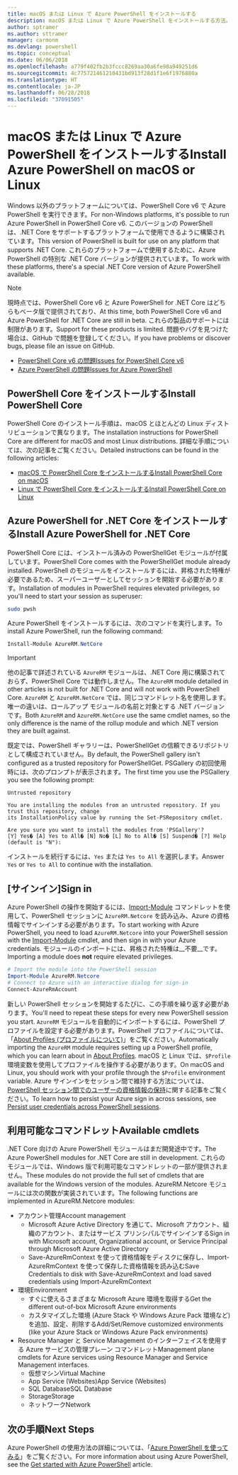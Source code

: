 ```yaml
---
title: macOS または Linux で Azure PowerShell をインストールする
description: macOS または Linux で Azure PowerShell をインストールする方法。
author: sptramer
ms.author: sttramer
manager: carmonm
ms.devlang: powershell
ms.topic: conceptual
ms.date: 06/06/2018
ms.openlocfilehash: a779f402fb2b3fccc8269aa30a6fe98a949251d6
ms.sourcegitcommit: 4c775721461210431bd913f28d1f1e6f1976880a
ms.translationtype: HT
ms.contentlocale: ja-JP
ms.lasthandoff: 06/28/2018
ms.locfileid: "37091505"
---
```

# <a name="install-azure-powershell-on-macos-or-linux"></a><span data-ttu-id="c5a99-103">macOS または Linux で Azure PowerShell をインストールする</span><span class="sxs-lookup"><span data-stu-id="c5a99-103">Install Azure PowerShell on macOS or Linux</span></span>

<span data-ttu-id="c5a99-104">Windows 以外のプラットフォームについては、PowerShell Core v6 で Azure PowerShell を実行できます。</span><span class="sxs-lookup"><span data-stu-id="c5a99-104">For non-Windows platforms, it's possible to run Azure PowerShell in PowerShell Core v6.</span></span> <span data-ttu-id="c5a99-105">このバージョンの PowerShell は、.NET Core をサポートするプラットフォームで使用できるように構築されています。</span><span class="sxs-lookup"><span data-stu-id="c5a99-105">This version of PowerShell is built for use on any platform that supports .NET Core.</span></span> <span data-ttu-id="c5a99-106">これらのプラットフォームで使用するために、Azure PowerShell の特別な .NET Core バージョンが提供されています。</span><span class="sxs-lookup"><span data-stu-id="c5a99-106">To work with these platforms, there's a special .NET Core version of Azure PowerShell available.</span></span>

> [!NOTE]
> <span data-ttu-id="c5a99-107">現時点では、PowerShell Core v6 と Azure PowerShell for .NET Core はどちらもベータ版で提供されており、</span><span class="sxs-lookup"><span data-stu-id="c5a99-107">At this time, both PowerShell Core v6 and Azure PowerShell for .NET Core are still in beta.</span></span>
> <span data-ttu-id="c5a99-108">これらの製品のサポートには制限があります。</span><span class="sxs-lookup"><span data-stu-id="c5a99-108">Support for these products is limited.</span></span> <span data-ttu-id="c5a99-109">問題やバグを見つけた場合は、GitHub で問題を登録してください。</span><span class="sxs-lookup"><span data-stu-id="c5a99-109">If you have problems or discover bugs, please file an issue on GitHub.</span></span>
>
> * [<span data-ttu-id="c5a99-110">PowerShell Core v6 の問題</span><span class="sxs-lookup"><span data-stu-id="c5a99-110">Issues for PowerShell Core v6</span></span>](https://github.com/PowerShell/PowerShell/issues)
> * [<span data-ttu-id="c5a99-111">Azure PowerShell の問題</span><span class="sxs-lookup"><span data-stu-id="c5a99-111">Issues for Azure PowerShell</span></span>](https://github.com/azure/azure-docs-powershell/issues)

## <a name="install-powershell-core"></a><span data-ttu-id="c5a99-112">PowerShell Core をインストールする</span><span class="sxs-lookup"><span data-stu-id="c5a99-112">Install PowerShell Core</span></span>

<span data-ttu-id="c5a99-113">PowerShell Core のインストール手順は、macOS とほとんどの Linux ディストリビューションで異なります。</span><span class="sxs-lookup"><span data-stu-id="c5a99-113">The installation instructions for PowerShell Core are different for macOS and most Linux distributions.</span></span>
<span data-ttu-id="c5a99-114">詳細な手順については、次の記事をご覧ください。</span><span class="sxs-lookup"><span data-stu-id="c5a99-114">Detailed instructions can be found in the following articles:</span></span>

- [<span data-ttu-id="c5a99-115">macOS で PowerShell Core をインストールする</span><span class="sxs-lookup"><span data-stu-id="c5a99-115">Install PowerShell Core on macOS</span></span>](/powershell/scripting/setup/installing-powershell-core-on-macos)
- [<span data-ttu-id="c5a99-116">Linux で PowerShell Core をインストールする</span><span class="sxs-lookup"><span data-stu-id="c5a99-116">Install PowerShell Core on Linux</span></span>](/powershell/scripting/setup/installing-powershell-core-on-linux)

## <a name="install-azure-powershell-for-net-core"></a><span data-ttu-id="c5a99-117">Azure PowerShell for .NET Core をインストールする</span><span class="sxs-lookup"><span data-stu-id="c5a99-117">Install Azure PowerShell for .NET Core</span></span>

<span data-ttu-id="c5a99-118">PowerShell Core には、インストール済みの PowerShellGet モジュールが付属しています。</span><span class="sxs-lookup"><span data-stu-id="c5a99-118">PowerShell Core comes with the PowerShellGet module already installed.</span></span> <span data-ttu-id="c5a99-119">PowerShell のモジュールをインストールするには、昇格された特権が必要であるため、スーパーユーザーとしてセッションを開始する必要があります。</span><span class="sxs-lookup"><span data-stu-id="c5a99-119">Installation of modules in PowerShell requires elevated privileges, so you'll need to start your session as superuser:</span></span>

```bash
sudo pwsh
```

<span data-ttu-id="c5a99-120">Azure PowerShell をインストールするには、次のコマンドを実行します。</span><span class="sxs-lookup"><span data-stu-id="c5a99-120">To install Azure PowerShell, run the following command:</span></span>

```powershell
Install-Module AzureRM.NetCore
```

> [!IMPORTANT]
> <span data-ttu-id="c5a99-121">他の記事で詳述されている `AzureRM` モジュールは、.NET Core 用に構築されておらず、PowerShell Core では動作しません。</span><span class="sxs-lookup"><span data-stu-id="c5a99-121">The `AzureRM` module detailed in other articles is not built for .NET Core and will not work with PowerShell Core.</span></span> <span data-ttu-id="c5a99-122">`AzureRM` と `AzureRM.NetCore` では、同じコマンドレット名を使用します。唯一の違いは、ロールアップ モジュールの名前と対象とする .NET バージョンです。</span><span class="sxs-lookup"><span data-stu-id="c5a99-122">Both `AzureRM` and `AzureRM.NetCore` use the same cmdlet names, so the only difference is the name of the rollup module and which .NET version they are built against.</span></span>

<span data-ttu-id="c5a99-123">既定では、PowerShell ギャラリーは、PowerShellGet の信頼できるリポジトリとして構成されていません。</span><span class="sxs-lookup"><span data-stu-id="c5a99-123">By default, the PowerShell gallery isn't configured as a trusted repository for PowerShellGet.</span></span> <span data-ttu-id="c5a99-124">PSGallery の初回使用時には、次のプロンプトが表示されます。</span><span class="sxs-lookup"><span data-stu-id="c5a99-124">The first time you use the PSGallery you see the following prompt:</span></span>

```output
Untrusted repository

You are installing the modules from an untrusted repository. If you trust this repository, change
its InstallationPolicy value by running the Set-PSRepository cmdlet.

Are you sure you want to install the modules from 'PSGallery'?
[Y] Yes� [A] Yes to All� [N] No� [L] No to All� [S] Suspend� [?] Help (default is "N"):
```

<span data-ttu-id="c5a99-125">インストールを続行するには、`Yes` または `Yes to All` を選択します。</span><span class="sxs-lookup"><span data-stu-id="c5a99-125">Answer `Yes` or `Yes to All` to continue with the installation.</span></span>

## <a name="sign-in"></a><span data-ttu-id="c5a99-126">[サインイン]</span><span class="sxs-lookup"><span data-stu-id="c5a99-126">Sign in</span></span>

<span data-ttu-id="c5a99-127">Azure PowerShell の操作を開始するには、[Import-Module](/powershell/module/Microsoft.PowerShell.Core/Import-Module) コマンドレットを使用して、PowerShell セッションに `AzureRM.Netcore` を読み込み、Azure の資格情報でサインインする必要があります。</span><span class="sxs-lookup"><span data-stu-id="c5a99-127">To start working with Azure PowerShell, you need to load `AzureRM.Netcore` into your PowerShell session with the [Import-Module](/powershell/module/Microsoft.PowerShell.Core/Import-Module) cmdlet, and then sign in with your Azure credentials.</span></span> <span data-ttu-id="c5a99-128">モジュールのインポートには、昇格された特権は__不要__です。</span><span class="sxs-lookup"><span data-stu-id="c5a99-128">Importing a module does __not__ require elevated privileges.</span></span>

```powershell
# Import the module into the PowerShell session
Import-Module AzureRM.Netcore
# Connect to Azure with an interactive dialog for sign-in
Connect-AzureRmAccount
```

<span data-ttu-id="c5a99-129">新しい PowerShell セッションを開始するたびに、この手順を繰り返す必要があります。</span><span class="sxs-lookup"><span data-stu-id="c5a99-129">You'll need to repeat these steps for every new PowerShell session you start.</span></span> <span data-ttu-id="c5a99-130">`AzureRM` モジュールを自動的にインポートするには、PowerShell プロファイルを設定する必要があります。PowerShell プロファイルについては、「[About Profiles (プロファイルについて)](/powershell/module/microsoft.powershell.core/about/about_profiles)」をご覧ください。</span><span class="sxs-lookup"><span data-stu-id="c5a99-130">Automatically importing the `AzureRM` module requires setting up a PowerShell profile, which you can learn about in [About Profiles](/powershell/module/microsoft.powershell.core/about/about_profiles).</span></span>
<span data-ttu-id="c5a99-131">macOS と Linux では、`$Profile` 環境変数を使用してプロファイルを操作する必要があります。</span><span class="sxs-lookup"><span data-stu-id="c5a99-131">On macOS and Linux, you should work with your profile through the `$Profile` environment variable.</span></span> <span data-ttu-id="c5a99-132">Azure サインインをセッション間で維持する方法については、[PowerShell セッション間でのユーザーの資格情報の保持](context-persistence.md)に関する記事をご覧ください。</span><span class="sxs-lookup"><span data-stu-id="c5a99-132">To learn how to persist your Azure sign in across sessions, see [Persist user credentials across PowerShell sessions](context-persistence.md).</span></span>

## <a name="available-cmdlets"></a><span data-ttu-id="c5a99-133">利用可能なコマンドレット</span><span class="sxs-lookup"><span data-stu-id="c5a99-133">Available cmdlets</span></span>

<span data-ttu-id="c5a99-134">.NET Core 向けの Azure PowerShell モジュールはまだ開発途中です。</span><span class="sxs-lookup"><span data-stu-id="c5a99-134">The Azure PowerShell modules for .NET Core are still in development.</span></span> <span data-ttu-id="c5a99-135">これらのモジュールでは、Windows 版で利用可能なコマンドレットの一部が提供されません。</span><span class="sxs-lookup"><span data-stu-id="c5a99-135">These modules do not provide the full set of cmdlets that are available for the Windows version of the modules.</span></span> <span data-ttu-id="c5a99-136">AzureRM.Netcore モジュールには次の関数が実装されています。</span><span class="sxs-lookup"><span data-stu-id="c5a99-136">The following functions are implemented in AzureRM.Netcore modules:</span></span>

* <span data-ttu-id="c5a99-137">アカウント管理</span><span class="sxs-lookup"><span data-stu-id="c5a99-137">Account management</span></span>
  - <span data-ttu-id="c5a99-138">Microsoft Azure Active Directory を通じて、Microsoft アカウント、組織のアカウント、またはサービス プリンシパルでサインインする</span><span class="sxs-lookup"><span data-stu-id="c5a99-138">Sign in with Microsoft account, Organizational account, or Service Principal through Microsoft Azure Active Directory</span></span>
  - <span data-ttu-id="c5a99-139">Save-AzureRmContext を使って資格情報をディスクに保存し、Import-AzureRmContext を使って保存した資格情報を読み込む</span><span class="sxs-lookup"><span data-stu-id="c5a99-139">Save Credentials to disk with Save-AzureRmContext and load saved credentials using Import-AzureRmContext</span></span>
* <span data-ttu-id="c5a99-140">環境</span><span class="sxs-lookup"><span data-stu-id="c5a99-140">Environment</span></span>
  - <span data-ttu-id="c5a99-141">すぐに使えるさまざまな Microsoft Azure 環境を取得する</span><span class="sxs-lookup"><span data-stu-id="c5a99-141">Get the different out-of-box Microsoft Azure environments</span></span>
  - <span data-ttu-id="c5a99-142">カスタマイズした環境 (Azure Stack や Windows Azure Pack 環境など) を追加、設定、削除する</span><span class="sxs-lookup"><span data-stu-id="c5a99-142">Add/Set/Remove customized environments (like your Azure Stack or Windows Azure Pack environments)</span></span>
* <span data-ttu-id="c5a99-143">Resource Manager と Service Management のインターフェイスを使用する Azure サービスの管理プレーン コマンドレット</span><span class="sxs-lookup"><span data-stu-id="c5a99-143">Management plane cmdlets for Azure services using Resource Manager and Service Management interfaces.</span></span>
  - <span data-ttu-id="c5a99-144">仮想マシン</span><span class="sxs-lookup"><span data-stu-id="c5a99-144">Virtual Machine</span></span>
  - <span data-ttu-id="c5a99-145">App Service (Websites)</span><span class="sxs-lookup"><span data-stu-id="c5a99-145">App Service (Websites)</span></span>
  - <span data-ttu-id="c5a99-146">SQL Database</span><span class="sxs-lookup"><span data-stu-id="c5a99-146">SQL Database</span></span>
  - <span data-ttu-id="c5a99-147">Storage</span><span class="sxs-lookup"><span data-stu-id="c5a99-147">Storage</span></span>
  - <span data-ttu-id="c5a99-148">ネットワーク</span><span class="sxs-lookup"><span data-stu-id="c5a99-148">Network</span></span>

## <a name="next-steps"></a><span data-ttu-id="c5a99-149">次の手順</span><span class="sxs-lookup"><span data-stu-id="c5a99-149">Next Steps</span></span>

<span data-ttu-id="c5a99-150">Azure PowerShell の使用方法の詳細については、「[Azure PowerShell を使ってみる](get-started-azureps.md)」をご覧ください。</span><span class="sxs-lookup"><span data-stu-id="c5a99-150">For more information about using Azure PowerShell, see the [Get started with Azure PowerShell](get-started-azureps.md) article.</span></span>
